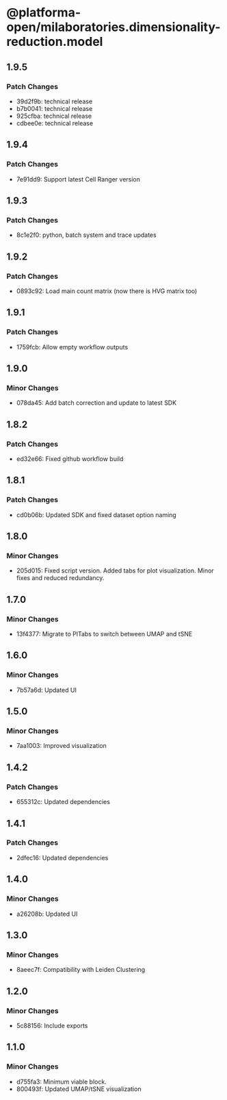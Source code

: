 # @platforma-open/milaboratories.dimensionality-reduction.model

## 1.9.5

### Patch Changes

- 39d2f9b: technical release
- b7b0041: technical release
- 925cfba: technical release
- cdbee0e: technical release

## 1.9.4

### Patch Changes

- 7e91dd9: Support latest Cell Ranger version

## 1.9.3

### Patch Changes

- 8c1e2f0: python, batch system and trace updates

## 1.9.2

### Patch Changes

- 0893c92: Load main count matrix (now there is HVG matrix too)

## 1.9.1

### Patch Changes

- 1759fcb: Allow empty workflow outputs

## 1.9.0

### Minor Changes

- 078da45: Add batch correction and update to latest SDK

## 1.8.2

### Patch Changes

- ed32e66: Fixed github workflow build

## 1.8.1

### Patch Changes

- cd0b06b: Updated SDK and fixed dataset option naming

## 1.8.0

### Minor Changes

- 205d015: Fixed script version. Added tabs for plot visualization. Minor fixes and reduced redundancy.

## 1.7.0

### Minor Changes

- 13f4377: Migrate to PlTabs to switch between UMAP and tSNE

## 1.6.0

### Minor Changes

- 7b57a6d: Updated UI

## 1.5.0

### Minor Changes

- 7aa1003: Improved visualization

## 1.4.2

### Patch Changes

- 655312c: Updated dependencies

## 1.4.1

### Patch Changes

- 2dfec16: Updated dependencies

## 1.4.0

### Minor Changes

- a26208b: Updated UI

## 1.3.0

### Minor Changes

- 8aeec7f: Compatibility with Leiden Clustering

## 1.2.0

### Minor Changes

- 5c88156: Include exports

## 1.1.0

### Minor Changes

- d755fa3: Minimum viable block.
- 800493f: Updated UMAP/tSNE visualization
